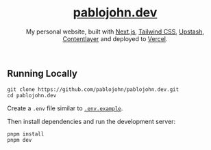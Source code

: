 <div align="center">
    <a href="https://pablojohn.dev"><h1 align="center">pablojohn.dev</h1></a>

My personal website, built with [Next.js](https://nextjs.org/), [Tailwind CSS](https://tailwindcss.com/), [Upstash](https://upstash.com?ref=pablojohn.dev), [Contentlayer](https://www.contentlayer.dev/) and deployed to [Vercel](https://vercel.com/).

</div>

<br/>

## Running Locally


```sh-session
git clone https://github.com/pablojohn/pablojohn.dev.git
cd pablojohn.dev
```


Create a `.env` file similar to [`.env.example`](https://github.com/pablojohn/pablojohn.dev/blob/main/.env.example).

Then install dependencies and run the development server:
```sh-session
pnpm install
pnpm dev
```
